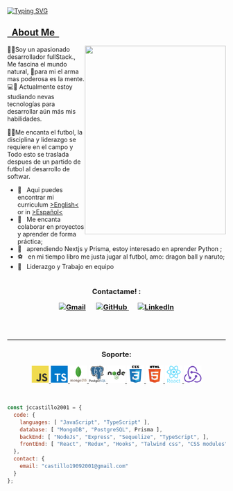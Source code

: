 <span align="center"> 
<a href="https://git.io/typing-svg">
      <img src="https://readme-typing-svg.demolab.com?font=Chakra+Petch&weight=700&size=55&duration=4000&pause=1000&color=67060c&center=true&vCenter=true&width=800&height=100&lines=Hola+soy+Julio+Cesar👋;Full+Stack+Developer;JavaScript+Enthusiast" alt="Typing SVG" /><h2 align="left"> &nbsp; About Me &nbsp;</h2>
</a>
</span>
<div>
	
<img src="https://github.com/jccastillo2001/jccastillo2001/assets/121982199/4ba1aa86-4214-4a7b-90e3-aae59feaad14" align="right" height="435" width="325" >
<p>🐍🦜Soy un apasionado desarrollador fullStack., Me fascina el mundo natural,          🧠para mi el arma mas poderosa es la mente.  
         💻🎯 Actualmente estoy studiando nevas tecnologías para desarrollar aún más mis habilidades.</p>
<p>
  🙋‍♂️Me encanta el futbol, la disciplina y liderazgo se requiere en el campo y Todo esto se traslada despues de un partido de futbol al desarrollo de softwar.</p>

- 📝 &nbsp; Aqui puedes encontrar mi curriculum <a>[>English<](https://drive.google.com/file/d/1TNSB2fTC-MRmbrlKOvh1ZuzhbB22LYzx/view) or in [>Español<](https://drive.google.com/file/d/1LVExh7OLQhU1-BHK3Y1ehyumuo-9roON/view)
- 🤝 &nbsp; Me encanta colaborar en proyectos y aprender de forma práctica;
- 🌱 &nbsp; aprendiendo Nextjs y Prisma, estoy interesado en aprender Python ;
- ⚽ &nbsp; en mi tiempo libro me justa jugar al futbol, amo: dragon ball y naruto;
- 💪 &nbsp; Liderazgo y Trabajo en equipo <h1>
  
</div>
<h3 align="center">Contactame! :<p align="center">
	<a href="mailto:castillo19092001@gmail.com"><img src="https://img.shields.io/badge/Gmail-D14836?style=for-the-badge&logo=gmail&logoColor=white" alt="Gmail"/></a>
	&emsp;
	<a href="https://github.com/jccastillo2001"><img src="https://img.shields.io/badge/GitHub-100000?style=for-the-badge&logo=github&logoColor=white" alt="GitHub"/>
	</a>
	&emsp;
	<a href="https://www.linkedin.com/in/julio-castillo-5332801ab/"><img src="https://img.shields.io/badge/LinkedIn-0077B5?style=for-the-badge&logo=linkedin&logoColor=white" alt="LinkedIn"/></a>
</p></h3><br><br><hr>




<h3 align="center">Soporte:</h3>
</a></p>
  
  <p align="center"> <a href="https://developer.mozilla.org/en-US/docs/Web/JavaScript" target="_blank" rel="noreferrer"> <img src="https://raw.githubusercontent.com/devicons/devicon/master/icons/javascript/javascript-original.svg" alt="javascript" width="40" height="40"/> </a> <a href="https://www.typescriptlang.org/" target="_blank" rel="noreferrer"> <img src="https://raw.githubusercontent.com/devicons/devicon/master/icons/typescript/typescript-original.svg" alt="typescript" width="40" height="40"/> </a> <a href="https://www.mongodb.com/" target="_blank" rel="noreferrer"> <img src="https://raw.githubusercontent.com/devicons/devicon/master/icons/mongodb/mongodb-original-wordmark.svg" alt="mongodb" width="40" height="40"/> </a> <a href="https://www.postgresql.org" target="_blank" rel="noreferrer"> <img src="https://raw.githubusercontent.com/devicons/devicon/master/icons/postgresql/postgresql-original-wordmark.svg" alt="postgresql" width="40" height="40"/> </a> <a href="https://nodejs.org" target="_blank" rel="noreferrer"> <img src="https://raw.githubusercontent.com/devicons/devicon/master/icons/nodejs/nodejs-original-wordmark.svg" alt="nodejs" width="40" height="40"/> </a> <a href="https://www.w3schools.com/css/" target="_blank" rel="noreferrer"> <img src="https://raw.githubusercontent.com/devicons/devicon/master/icons/css3/css3-original-wordmark.svg" alt="css3" width="40" height="40"/> </a> <a href="https://www.w3.org/html/" target="_blank" rel="noreferrer"> <img src="https://raw.githubusercontent.com/devicons/devicon/master/icons/html5/html5-original-wordmark.svg" alt="html5" width="40" height="40"/> </a>  <a href="https://reactjs.org/" target="_blank" rel="noreferrer"> <img src="https://raw.githubusercontent.com/devicons/devicon/master/icons/react/react-original-wordmark.svg" alt="react" width="40" height="40"/> </a> <a href="https://redux.js.org" target="_blank" rel="noreferrer"> <img src="https://raw.githubusercontent.com/devicons/devicon/master/icons/redux/redux-original.svg" alt="redux" width="40" height="40"/> </a> </p><br>


```js
const jccastillo2001 = {
  code: {
    languages: [ "JavaScript", "TypeScript" ],
    database: [ "MongoDB", "PostgreSQL", Prisma ],
    backEnd: [ "NodeJs", "Express", "Sequelize", "TypeScript", ],
    frontEnd: [ "React", "Redux", "Hooks", "Talwind css", "CSS modules", "Toolkit" ]
  },
  contact: {
    email: "castillo19092001@gmail.com"
  }
};
```






<!--- 📫 &nbsp; no dudes en enviarme un mensaje [>LinkedIn<](https://www.linkedin.com/in/julio-castillo-5332801ab/);
- 📧 Email me at [castillo19092001@gmail.com](mailto:castillo19092001@gmail.com).
